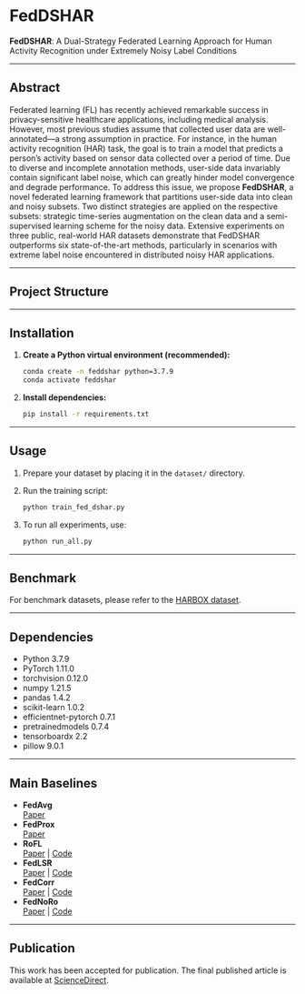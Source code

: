 # FedDSHAR

**FedDSHAR**: A Dual-Strategy Federated Learning Approach for Human Activity Recognition under Extremely Noisy Label Conditions

---

## Abstract

Federated learning (FL) has recently achieved remarkable success in privacy-sensitive healthcare applications, including medical analysis. However, most previous studies assume that collected user data are well-annotated—a strong assumption in practice. For instance, in the human activity recognition (HAR) task, the goal is to train a model that predicts a person’s activity based on sensor data collected over a period of time. Due to diverse and incomplete annotation methods, user-side data invariably contain significant label noise, which can greatly hinder model convergence and degrade performance. To address this issue, we propose **FedDSHAR**, a novel federated learning framework that partitions user-side data into clean and noisy subsets. Two distinct strategies are applied on the respective subsets: strategic time-series augmentation on the clean data and a semi-supervised learning scheme for the noisy data. Extensive experiments on three public, real-world HAR datasets demonstrate that FedDSHAR outperforms six state-of-the-art methods, particularly in scenarios with extreme label noise encountered in distributed noisy HAR applications.

---

## Project Structure


---

## Installation

1. **Create a Python virtual environment (recommended):**

    ```bash
    conda create -n feddshar python=3.7.9
    conda activate feddshar
    ```

2. **Install dependencies:**

    ```bash
    pip install -r requirements.txt
    ```

---

## Usage

1. Prepare your dataset by placing it in the `dataset/` directory.
2. Run the training script:

    ```bash
    python train_fed_dshar.py
    ```

3. To run all experiments, use:

    ```bash
    python run_all.py
    ```

---

## Benchmark

For benchmark datasets, please refer to the [HARBOX dataset](https://github.com/xmouyang/FL-Datasets-for-HAR).

---

## Dependencies

- Python 3.7.9
- PyTorch 1.11.0
- torchvision 0.12.0
- numpy 1.21.5
- pandas 1.4.2
- scikit-learn 1.0.2
- efficientnet-pytorch 0.7.1
- pretrainedmodels 0.7.4
- tensorboardx 2.2
- pillow 9.0.1

---

## Main Baselines

- **FedAvg**  
  [Paper](http://proceedings.mlr.press/v54/mcmahan17a?ref=https://githubhelp.com)
- **FedProx**  
  [Paper](https://proceedings.mlsys.org/paper_files/paper/2020/hash/1f5fe83998a09396ebe6477d9475ba0c-Abstract.html)
- **RoFL**  
  [Paper](https://ieeexplore.ieee.org/abstract/document/9713942) | [Code](https://github.com/jangsoohyuk/Robust-Federated-Learning-with-Noisy-Labels)
- **FedLSR**  
  [Paper](https://dl.acm.org/doi/abs/10.1145/3511808.3557475) | [Code](https://github.com/Sprinter1999/FedLSR)
- **FedCorr**  
  [Paper](https://openaccess.thecvf.com/content/CVPR2022/html/Xu_FedCorr_Multi-Stage_Federated_Learning_for_Label_Noise_Correction_CVPR_2022_paper.html) | [Code](https://github.com/Xu-Jingyi/FedCorr)
- **FedNoRo**  
  [Paper](https://arxiv.org/abs/2305.05230) | [Code](https://github.com/wnn2000/FedNoRo/stargazers)




---

## Publication

This work has been accepted for publication. The final published article is available at [ScienceDirect](https://www.sciencedirect.com/science/article/pii/S0167739X25000196).

